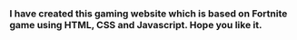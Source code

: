 ### I have created this gaming website which is based on Fortnite game using HTML, CSS and Javascript. Hope you like it. 
